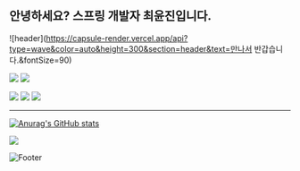 ## 안녕하세요? 스프링 개발자 최윤진입니다.
![header](https://capsule-render.vercel.app/api?type=wave&color=auto&height=300&section=header&text=만나서 반갑습니다.&fontSize=90)


<img src="https://img.shields.io/badge/Java-007396?style=flat-square&logo=Java&logoColor=white"/> <img src="https://img.shields.io/badge/Spring-6DB33F?style=flat-square&logo=Spring&logoColor=white"/>


<img src="https://img.shields.io/badge/HTML5-E34F26?style=flat-square&logo=HTML5&logoColor=white"/> <img src="https://img.shields.io/badge/CSS3-1572B6?style=flat-square&logo=CSS3&logoColor=white"/> <img src="https://img.shields.io/badge/JavaScript-7DF1E?style=flat-square&logo=JavaScript&logoColor=white"/>


---

[![Anurag's GitHub stats](https://github-readme-stats.vercel.app/api?username=yunjinchoidev )](https://github.com/anuraghazra/github-readme-stats)

<a href="https://hits.seeyoufarm.com"><img src="https://hits.seeyoufarm.com/api/count/incr/badge.svg?url=https%3A%2F%2Fgithub.com%2Fyunjinchoidev%2Fhit-counter&count_bg=%2379C83D&title_bg=%23555555&icon=&icon_color=%23E7E7E7&title=hits&edge_flat=false"/></a>



![Footer](https://capsule-render.vercel.app/api?type=waving&color=auto&height=200&section=footer)
